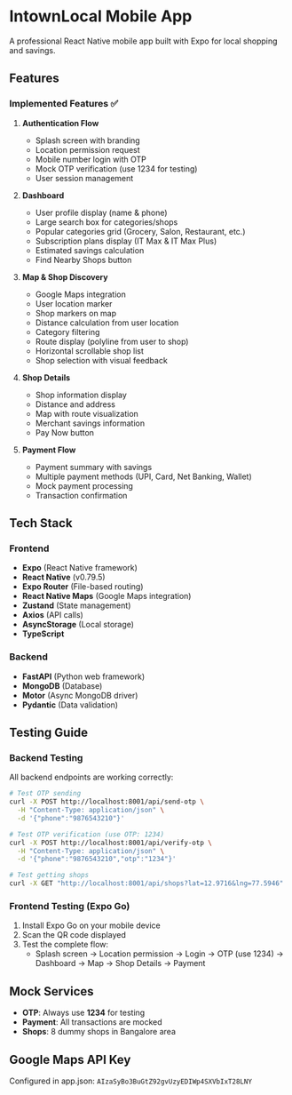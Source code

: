 # IntownLocal Mobile App

A professional React Native mobile app built with Expo for local shopping and savings.

## Features

### Implemented Features ✅

1. **Authentication Flow**
   - Splash screen with branding
   - Location permission request
   - Mobile number login with OTP
   - Mock OTP verification (use 1234 for testing)
   - User session management

2. **Dashboard**
   - User profile display (name & phone)
   - Large search box for categories/shops
   - Popular categories grid (Grocery, Salon, Restaurant, etc.)
   - Subscription plans display (IT Max & IT Max Plus)
   - Estimated savings calculation
   - Find Nearby Shops button

3. **Map & Shop Discovery**
   - Google Maps integration
   - User location marker
   - Shop markers on map
   - Distance calculation from user location
   - Category filtering
   - Route display (polyline from user to shop)
   - Horizontal scrollable shop list
   - Shop selection with visual feedback

4. **Shop Details**
   - Shop information display
   - Distance and address
   - Map with route visualization
   - Merchant savings information
   - Pay Now button

5. **Payment Flow**
   - Payment summary with savings
   - Multiple payment methods (UPI, Card, Net Banking, Wallet)
   - Mock payment processing
   - Transaction confirmation

## Tech Stack

### Frontend
- **Expo** (React Native framework)
- **React Native** (v0.79.5)
- **Expo Router** (File-based routing)
- **React Native Maps** (Google Maps integration)
- **Zustand** (State management)
- **Axios** (API calls)
- **AsyncStorage** (Local storage)
- **TypeScript**

### Backend
- **FastAPI** (Python web framework)
- **MongoDB** (Database)
- **Motor** (Async MongoDB driver)
- **Pydantic** (Data validation)

## Testing Guide

### Backend Testing
All backend endpoints are working correctly:
```bash
# Test OTP sending
curl -X POST http://localhost:8001/api/send-otp \
  -H "Content-Type: application/json" \
  -d '{"phone":"9876543210"}'

# Test OTP verification (use OTP: 1234)
curl -X POST http://localhost:8001/api/verify-otp \
  -H "Content-Type: application/json" \
  -d '{"phone":"9876543210","otp":"1234"}'

# Test getting shops
curl -X GET "http://localhost:8001/api/shops?lat=12.9716&lng=77.5946"
```

### Frontend Testing (Expo Go)

1. Install Expo Go on your mobile device
2. Scan the QR code displayed
3. Test the complete flow:
   - Splash screen → Location permission → Login → OTP (use 1234) → Dashboard → Map → Shop Details → Payment

## Mock Services

- **OTP**: Always use **1234** for testing
- **Payment**: All transactions are mocked
- **Shops**: 8 dummy shops in Bangalore area

## Google Maps API Key
Configured in app.json: `AIzaSyBo3BuGtZ92gvUzyEDIWp4SXVbIxT28LNY`
